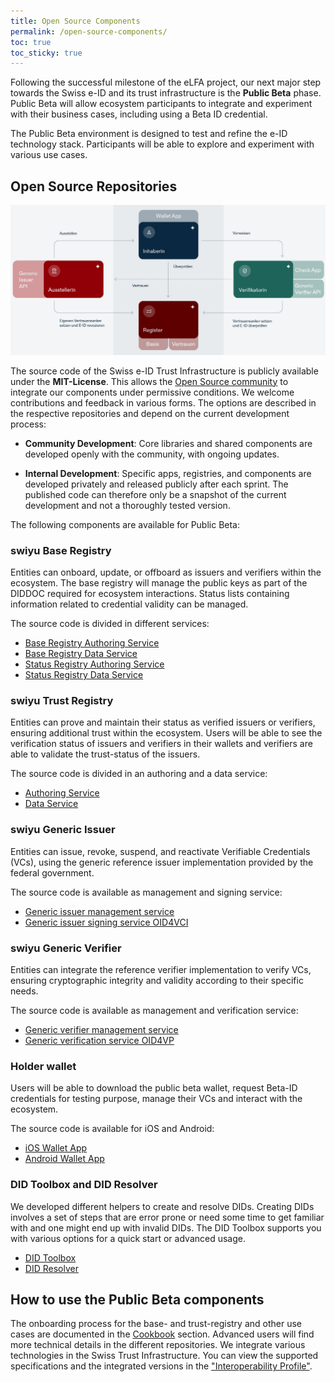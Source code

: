 ```yaml
---
title: Open Source Components
permalink: /open-source-components/
toc: true
toc_sticky: true
---
```


Following the successful milestone of the eLFA project, our next major step towards the Swiss e-ID and its trust infrastructure is the **Public Beta** phase. Public Beta will allow ecosystem participants to integrate and experiment with their business cases, including using a Beta ID credential.

The Public Beta environment is designed to test and refine the e-ID technology stack. Participants will be able to explore and experiment with various use cases.

## Open Source Repositories

[![Component Overview](../assets/images/trust-infrastructure.png)](../assets/images/trust-infrastructure.png)

The source code of the Swiss e-ID Trust Infrastructure is publicly available under the **MIT-License**. This allows the [Open Source community](https://github.com/swiyu-admin-ch/community) to integrate our components under permissive conditions. We welcome contributions and feedback in various forms. The options are described in the respective repositories and depend on the current development process:

- **Community Development**: Core libraries and shared components are developed openly with the community, with ongoing updates.

- **Internal Development**: Specific apps, registries, and components are developed privately and released publicly after each sprint. The published code can therefore only be a snapshot of the current development and not a thoroughly tested version.

The following components are available for Public Beta:

### swiyu Base Registry

Entities can onboard, update, or offboard as issuers and verifiers within the ecosystem. The base registry will manage the public keys as part of the DIDDOC required for ecosystem interactions. Status lists containing information related to credential validity can be managed.

The source code is divided in different services:

- [Base Registry Authoring Service](https://github.com/e-id-admin/eidch-registry-base-authoring)
- [Base Registry Data Service](https://github.com/e-id-admin/eidch-registry-base-data)
- [Status Registry Authoring Service](https://github.com/e-id-admin/eidch-registry-status-authoring)
- [Status Registry Data Service](https://github.com/e-id-admin/eidch-registry-status-data)
 

### swiyu Trust Registry

Entities can prove and maintain their status as verified issuers or verifiers, ensuring additional trust within the ecosystem. Users will be able to see the verification status of issuers and verifiers in their wallets and verifiers are able to validate the trust-status of the issuers.

The source code is divided in an authoring and a data service:

- [Authoring Service](https://github.com/e-id-admin/eidch-registry-trust-authoring)
- [Data Service](https://github.com/e-id-admin/eidch-registry-trust-data)

### swiyu Generic Issuer 
Entities can issue, revoke, suspend, and reactivate Verifiable Credentials (VCs), using the generic reference issuer implementation provided by the federal government. 

The source code is available as management and signing service:

- [Generic issuer management service](https://github.com/swiyu-admin-ch/eidch-issuer-agent-management)
- [Generic issuer signing service OID4VCI](https://github.com/swiyu-admin-ch/eidch-issuer-agent-oid4vci)

### swiyu Generic Verifier
Entities can integrate the reference verifier implementation to verify VCs, ensuring cryptographic integrity and validity according to their specific needs.

The source code is available as management and verification service:

- [Generic verifier management service](https://github.com/swiyu-admin-ch/eidch-verifier-agent-management)
- [Generic verification service OID4VP](https://github.com/swiyu-admin-ch/eidch-verifier-agent-oid4vp)

### Holder wallet

Users will be able to download the public beta wallet, request Beta-ID credentials for testing purpose, manage their VCs and interact with the ecosystem.

The source code is available for iOS and Android:

- [iOS Wallet App](https://github.com/e-id-admin/eidch-ios-wallet)
- [Android Wallet App](https://github.com/e-id-admin/eidch-android-wallet)

### DID Toolbox and DID Resolver

We developed different helpers to create and resolve DIDs. Creating DIDs involves a set of steps that are error prone or need some time to get familiar with and one might end up with invalid DIDs. The DID Toolbox supports you with various options for a quick start or advanced usage. 

- [DID Toolbox](https://github.com/e-id-admin/didtoolbox-java)
- [DID Resolver](https://github.com/e-id-admin/didresolver)

## How to use the Public Beta components

The onboarding process for the base- and trust-registry and other use cases are documented in the [Cookbook](https://swiyu-admin-ch.github.io/cookbooks/) section. Advanced users will find more technical details in the different repositories. We integrate various technologies in the Swiss Trust Infrastructure. You can view the supported specifications and the integrated versions in the ["Interoperability Profile"](https://swiyu-admin-ch.github.io/swiss-profile/).


